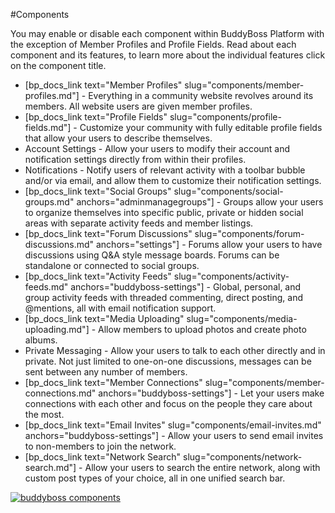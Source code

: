 #Components

You may enable or disable each component within BuddyBoss Platform with the exception of Member Profiles and Profile Fields. Read about each component and its features, to learn more about the individual features click on the component title.

*   [bp_docs_link text="Member Profiles" slug="components/member-profiles.md"] - Everything in a community website revolves around its members. All website users are given member profiles.
*   [bp_docs_link text="Profile Fields" slug="components/profile-fields.md"] - Customize your community with fully editable profile fields that allow your users to describe themselves.
*   Account Settings - Allow your users to modify their account and notification settings directly from within their profiles.
*   Notifications - Notify users of relevant activity with a toolbar bubble and/or via email, and allow them to customize their notification settings.
*   [bp_docs_link text="Social Groups" slug="components/social-groups.md" anchors="adminmanagegroups"] - Groups allow your users to organize themselves into specific public, private or hidden social areas with separate activity feeds and member listings.
*   [bp_docs_link text="Forum Discussions" slug="components/forum-discussions.md" anchors="settings"] - Forums allow your users to have discussions using Q&A style message boards. Forums can be standalone or connected to social groups.
*   [bp_docs_link text="Activity Feeds" slug="components/activity-feeds.md" anchors="buddyboss-settings"] - Global, personal, and group activity feeds with threaded commenting, direct posting, and @mentions, all with email notification support.
*   [bp_docs_link text="Media Uploading" slug="components/media-uploading.md"] - Allow members to upload photos and create photo albums.
*   Private Messaging - Allow your users to talk to each other directly and in private. Not just limited to one-on-one discussions, messages can be sent between any number of members.
*   [bp_docs_link text="Member Connections" slug="components/member-connections.md" anchors="buddyboss-settings"] - Let your users make connections with each other and focus on the people they care about the most.
*   [bp_docs_link text="Email Invites" slug="components/email-invites.md" anchors="buddyboss-settings"] - Allow your users to send email invites to non-members to join the network.
*   [bp_docs_link text="Network Search" slug="components/network-search.md"] - Allow your users to search the entire network, along with custom post types of your choice, all in one unified search bar.

[![buddyboss components](https://www.buddyboss.com/resources/wp-content/uploads/2019/01/buddybosscomponents-1024x713.jpg)](https://www.buddyboss.com/resources/wp-content/uploads/2019/01/buddybosscomponents.jpg)